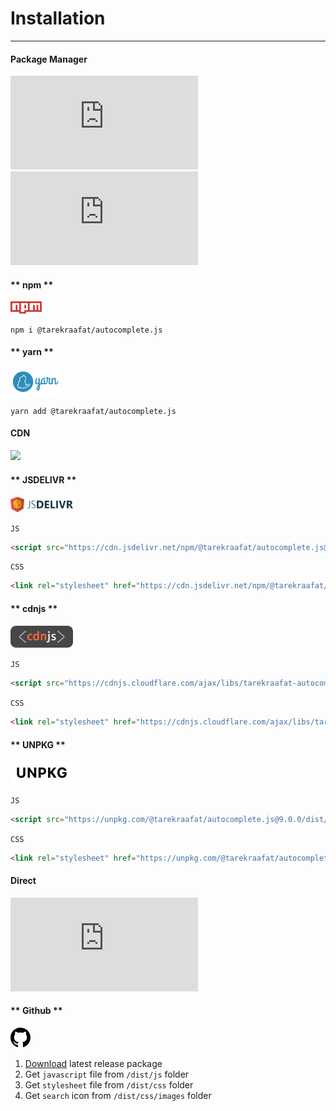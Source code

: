 # Installation <!-- {docsify-ignore} -->

* * *

#### Package Manager
[![npm](https://img.shields.io/npm/v/@tarekraafat/autocomplete.js)](https://badge.fury.io/js/%40tarekraafat%2Fautocomplete.js)
![npm](https://img.shields.io/npm/dm/@tarekraafat/autocomplete.js?label=downloads)
<!-- tabs:start -->

#### ** npm **

<a href="https://www.npmjs.com/package/@tarekraafat/autocomplete.js"><svg viewBox="0 0 18 7" alt="npm" width="50px"><path fill="#CB3837" d="M0 0v6h5v1h4V6h9V0"></path><path fill="#FFF" d="M1 1v4h2V2h1v3h1V1h1v5h2V2h1v2H8v1h2V1h1v4h2V2h1v3h1V2h1v3h1V1"></path></svg></a>

```shell
npm i @tarekraafat/autocomplete.js
```

#### ** yarn **


<a href="https://yarn.pm/@tarekraafat/autocomplete.js"><img src="./img/logos/yarn_logo.png" alt="Yarn Logo" width="80px"></a>

```shell
yarn add @tarekraafat/autocomplete.js
```

<!-- tabs:end -->

#### CDN
[![](https://data.jsdelivr.com/v1/package/npm/@tarekraafat/autocomplete.js/badge)](https://www.jsdelivr.com/package/npm/@tarekraafat/autocomplete.js)
<!-- tabs:start -->

#### ** JSDELIVR **

<a href="https://www.jsdelivr.com/package/gh/TarekRaafat/autoComplete.js"><img src="./img/logos/jsdelivr_logo.png" alt="jsDelivr Logo" width="100px"></a>

`JS`

```html
<script src="https://cdn.jsdelivr.net/npm/@tarekraafat/autocomplete.js@9.0.0/dist/js/autoComplete.min.js"></script>
```

`CSS`

```html
<link rel="stylesheet" href="https://cdn.jsdelivr.net/npm/@tarekraafat/autocomplete.js@9.0.0/dist/css/autoComplete.min.css">
```

#### ** cdnjs **

<a href="https://cdnjs.com/libraries/tarekraafat-autocomplete.js"><img src="./img/logos/cdnjs_logo.png" alt="cdnjs Logo" width="100px"></a>

`JS`

```html
<script src="https://cdnjs.cloudflare.com/ajax/libs/tarekraafat-autocomplete.js/9.0.0/js/autoComplete.min.js"></script>
```

`CSS`

```html
<link rel="stylesheet" href="https://cdnjs.cloudflare.com/ajax/libs/tarekraafat-autocomplete.js/9.0.0/css/autoComplete.min.css">
```

#### ** UNPKG **

<a href="https://unpkg.com/browse/@tarekraafat/autocomplete.js@9.0.0/"><img src="./img/logos/unpkg_logo.png" alt="unpkg Logo" width="100px"></a>

`JS`

```html
<script src="https://unpkg.com/@tarekraafat/autocomplete.js@9.0.0/dist/js/autoComplete.min.js"></script>
```

`CSS`

```html
<link rel="stylesheet" href="https://unpkg.com/@tarekraafat/autocomplete.js@9.0.0/dist/css/autoComplete.css">
```

<!-- tabs:end -->

#### Direct
[![GitHub package.json version](https://img.shields.io/github/package-json/v/TarekRaafat/autoComplete.js)](https://badge.fury.io/gh/tarekraafat%2FautoComplete.js)
<!-- tabs:start -->

#### ** Github **

<a href="https://www.npmjs.com/package/@tarekraafat/autocomplete.js"><svg class="octicon octicon-mark-github v-align-middle" height="32" viewBox="0 0 16 16" version="1.1" width="32" aria-hidden="true"><path fill-rule="evenodd" d="M8 0C3.58 0 0 3.58 0 8c0 3.54 2.29 6.53 5.47 7.59.4.07.55-.17.55-.38 0-.19-.01-.82-.01-1.49-2.01.37-2.53-.49-2.69-.94-.09-.23-.48-.94-.82-1.13-.28-.15-.68-.52-.01-.53.63-.01 1.08.58 1.23.82.72 1.21 1.87.87 2.33.66.07-.52.28-.87.51-1.07-1.78-.2-3.64-.89-3.64-3.95 0-.87.31-1.59.82-2.15-.08-.2-.36-1.02.08-2.12 0 0 .67-.21 2.2.82.64-.18 1.32-.27 2-.27.68 0 1.36.09 2 .27 1.53-1.04 2.2-.82 2.2-.82.44 1.1.16 1.92.08 2.12.51.56.82 1.27.82 2.15 0 3.07-1.87 3.75-3.65 3.95.29.25.54.73.54 1.48 0 1.07-.01 1.93-.01 2.2 0 .21.15.46.55.38A8.013 8.013 0 0016 8c0-4.42-3.58-8-8-8z"></path></svg></a>

1. [Download](https://github.com/TarekRaafat/autoComplete.js/releases/latest) latest release package
2. Get `javascript` file from `/dist/js` folder
3. Get `stylesheet` file from `/dist/css` folder
4. Get `search` icon from `/dist/css/images` folder

<!-- tabs:end -->